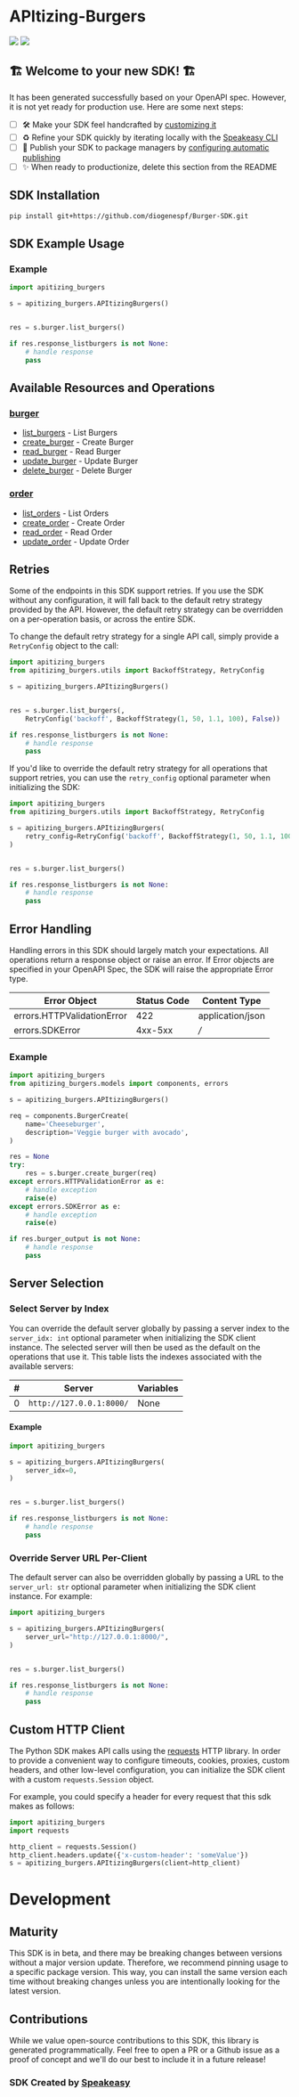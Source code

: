 # APItizing-Burgers

<div align="left">
    <a href="https://speakeasyapi.dev/"><img src="https://custom-icon-badges.demolab.com/badge/-Built%20By%20Speakeasy-212015?style=for-the-badge&logoColor=FBE331&logo=speakeasy&labelColor=545454" /></a>
    <a href="https://github.com/diogenespf/Burger-SDK.git/actions"><img src="https://img.shields.io/github/actions/workflow/status/diogenespf/Burger-SDK/speakeasy_sdk_generation.yml?style=for-the-badge" /></a>
    
</div>


## 🏗 **Welcome to your new SDK!** 🏗

It has been generated successfully based on your OpenAPI spec. However, it is not yet ready for production use. Here are some next steps:
- [ ] 🛠 Make your SDK feel handcrafted by [customizing it](https://www.speakeasyapi.dev/docs/customize-sdks)
- [ ] ♻️ Refine your SDK quickly by iterating locally with the [Speakeasy CLI](https://github.com/speakeasy-api/speakeasy)
- [ ] 🎁 Publish your SDK to package managers by [configuring automatic publishing](https://www.speakeasyapi.dev/docs/productionize-sdks/publish-sdks)
- [ ] ✨ When ready to productionize, delete this section from the README
<!-- Start SDK Installation [installation] -->
## SDK Installation

```bash
pip install git+https://github.com/diogenespf/Burger-SDK.git
```
<!-- End SDK Installation [installation] -->

<!-- Start SDK Example Usage [usage] -->
## SDK Example Usage

### Example

```python
import apitizing_burgers

s = apitizing_burgers.APItizingBurgers()


res = s.burger.list_burgers()

if res.response_listburgers is not None:
    # handle response
    pass

```
<!-- End SDK Example Usage [usage] -->

<!-- Start Available Resources and Operations [operations] -->
## Available Resources and Operations

### [burger](docs/sdks/burger/README.md)

* [list_burgers](docs/sdks/burger/README.md#list_burgers) - List Burgers
* [create_burger](docs/sdks/burger/README.md#create_burger) - Create Burger
* [read_burger](docs/sdks/burger/README.md#read_burger) - Read Burger
* [update_burger](docs/sdks/burger/README.md#update_burger) - Update Burger
* [delete_burger](docs/sdks/burger/README.md#delete_burger) - Delete Burger

### [order](docs/sdks/order/README.md)

* [list_orders](docs/sdks/order/README.md#list_orders) - List Orders
* [create_order](docs/sdks/order/README.md#create_order) - Create Order
* [read_order](docs/sdks/order/README.md#read_order) - Read Order
* [update_order](docs/sdks/order/README.md#update_order) - Update Order
<!-- End Available Resources and Operations [operations] -->

<!-- Start Retries [retries] -->
## Retries

Some of the endpoints in this SDK support retries. If you use the SDK without any configuration, it will fall back to the default retry strategy provided by the API. However, the default retry strategy can be overridden on a per-operation basis, or across the entire SDK.

To change the default retry strategy for a single API call, simply provide a `RetryConfig` object to the call:
```python
import apitizing_burgers
from apitizing_burgers.utils import BackoffStrategy, RetryConfig

s = apitizing_burgers.APItizingBurgers()


res = s.burger.list_burgers(,
    RetryConfig('backoff', BackoffStrategy(1, 50, 1.1, 100), False))

if res.response_listburgers is not None:
    # handle response
    pass

```

If you'd like to override the default retry strategy for all operations that support retries, you can use the `retry_config` optional parameter when initializing the SDK:
```python
import apitizing_burgers
from apitizing_burgers.utils import BackoffStrategy, RetryConfig

s = apitizing_burgers.APItizingBurgers(
    retry_config=RetryConfig('backoff', BackoffStrategy(1, 50, 1.1, 100), False),
)


res = s.burger.list_burgers()

if res.response_listburgers is not None:
    # handle response
    pass

```
<!-- End Retries [retries] -->

<!-- Start Error Handling [errors] -->
## Error Handling

Handling errors in this SDK should largely match your expectations.  All operations return a response object or raise an error.  If Error objects are specified in your OpenAPI Spec, the SDK will raise the appropriate Error type.

| Error Object               | Status Code                | Content Type               |
| -------------------------- | -------------------------- | -------------------------- |
| errors.HTTPValidationError | 422                        | application/json           |
| errors.SDKError            | 4xx-5xx                    | */*                        |

### Example

```python
import apitizing_burgers
from apitizing_burgers.models import components, errors

s = apitizing_burgers.APItizingBurgers()

req = components.BurgerCreate(
    name='Cheeseburger',
    description='Veggie burger with avocado',
)

res = None
try:
    res = s.burger.create_burger(req)
except errors.HTTPValidationError as e:
    # handle exception
    raise(e)
except errors.SDKError as e:
    # handle exception
    raise(e)

if res.burger_output is not None:
    # handle response
    pass

```
<!-- End Error Handling [errors] -->

<!-- Start Server Selection [server] -->
## Server Selection

### Select Server by Index

You can override the default server globally by passing a server index to the `server_idx: int` optional parameter when initializing the SDK client instance. The selected server will then be used as the default on the operations that use it. This table lists the indexes associated with the available servers:

| # | Server | Variables |
| - | ------ | --------- |
| 0 | `http://127.0.0.1:8000/` | None |

#### Example

```python
import apitizing_burgers

s = apitizing_burgers.APItizingBurgers(
    server_idx=0,
)


res = s.burger.list_burgers()

if res.response_listburgers is not None:
    # handle response
    pass

```


### Override Server URL Per-Client

The default server can also be overridden globally by passing a URL to the `server_url: str` optional parameter when initializing the SDK client instance. For example:
```python
import apitizing_burgers

s = apitizing_burgers.APItizingBurgers(
    server_url="http://127.0.0.1:8000/",
)


res = s.burger.list_burgers()

if res.response_listburgers is not None:
    # handle response
    pass

```
<!-- End Server Selection [server] -->

<!-- Start Custom HTTP Client [http-client] -->
## Custom HTTP Client

The Python SDK makes API calls using the [requests](https://pypi.org/project/requests/) HTTP library.  In order to provide a convenient way to configure timeouts, cookies, proxies, custom headers, and other low-level configuration, you can initialize the SDK client with a custom `requests.Session` object.

For example, you could specify a header for every request that this sdk makes as follows:
```python
import apitizing_burgers
import requests

http_client = requests.Session()
http_client.headers.update({'x-custom-header': 'someValue'})
s = apitizing_burgers.APItizingBurgers(client=http_client)
```
<!-- End Custom HTTP Client [http-client] -->

<!-- Placeholder for Future Speakeasy SDK Sections -->

# Development

## Maturity

This SDK is in beta, and there may be breaking changes between versions without a major version update. Therefore, we recommend pinning usage
to a specific package version. This way, you can install the same version each time without breaking changes unless you are intentionally
looking for the latest version.

## Contributions

While we value open-source contributions to this SDK, this library is generated programmatically.
Feel free to open a PR or a Github issue as a proof of concept and we'll do our best to include it in a future release!

### SDK Created by [Speakeasy](https://docs.speakeasyapi.dev/docs/using-speakeasy/client-sdks)
